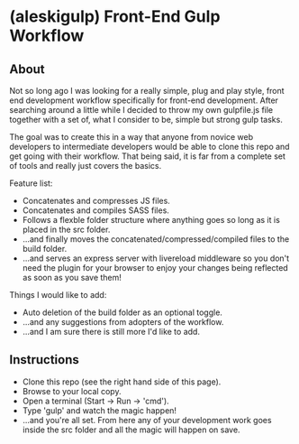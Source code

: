 # (aleskigulp) Front-End Gulp Workflow

## About

Not so long ago I was looking for a really simple, plug and play style, front end development workflow specifically for front-end development. After searching around a little while I decided to throw my own gulpfile.js file together with a set of, what I consider to be, simple but strong gulp tasks.

The goal was to create this in a way that anyone from novice web developers to intermediate developers would be able to clone this repo and get going with their workflow. That being said, it is far from a complete set of tools and really just covers the basics.

Feature list:

 * Concatenates and compresses JS files.
 * Concatenates and compiles SASS files.
 * Follows a flexble folder structure where anything goes so long as it is placed in the src folder.
 * ...and finally moves the concatenated/compressed/compiled files to the build folder.
 * ...and serves an express server with livereload middleware so you don't need the plugin for your browser to enjoy your changes being reflected as soon as you save them!

Things I would like to add:

 * Auto deletion of the build folder as an optional toggle.
 * ...and any suggestions from adopters of the workflow.
 * ...and I am sure there is still more I'd like to add.

## Instructions

 * Clone this repo (see the right hand side of this page).
 * Browse to your local copy.
 * Open a terminal (Start -> Run -> 'cmd').
 * Type 'gulp' and watch the magic happen!
 * ...and you're all set. From here any of your development work goes inside the src folder and all the magic will happen on save.